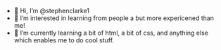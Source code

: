 - 👋 Hi, I’m @stephenclarke1
- 👀 I’m interested in learning from people a but more expericened than me!
- 🌱 I’m currently learning a bit of html, a bit of css, and anything else which enables me to do cool stuff.

<!---
stephenclarke1/stephenclarke1 is a ✨ special ✨ repository because its `README.md` (this file) appears on your GitHub profile.
You can click the Preview link to take a look at your changes.
--->
